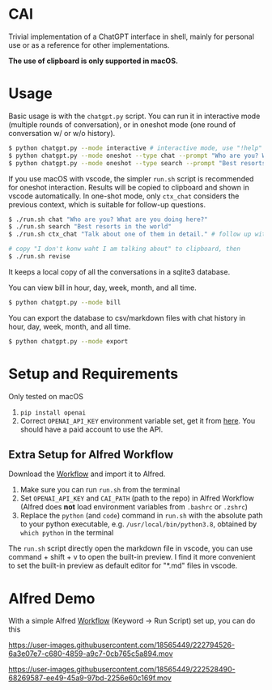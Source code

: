 # CAI

Trivial implementation of a ChatGPT interface in shell, mainly for personal use or as a reference for other implementations.

**The use of clipboard is only supported in macOS.**

# Usage

Basic usage is with the `chatgpt.py` script. You can run it in interactive mode (multiple rounds of conversation), or in oneshot mode (one round of conversation w/ or w/o history).
```bash
$ python chatgpt.py --mode interactive # interactive mode, use "!help" for help
$ python chatgpt.py --mode oneshot --type chat --prompt "Who are you? What are you doing here?"
$ python chatgpt.py --mode oneshot --type search --prompt "Best resorts in the world"
```

If you use macOS with vscode, the simpler `run.sh` script is recommended for oneshot interaction.
Results will be copied to clipboard and shown in vscode automatically.
In one-shot mode, only `ctx_chat` considers the previous context, which is suitable for follow-up questions.
```bash
$ ./run.sh chat "Who are you? What are you doing here?"
$ ./run.sh search "Best resorts in the world"
$ ./run.sh ctx_chat "Talk about one of them in detail." # follow up with the previous context

# copy "I don't konw waht I am talking about" to clipboard, then
$ ./run.sh revise
```

It keeps a local copy of all the conversations in a sqlite3 database.

You can view bill in hour, day, week, month, and all time.
    
```bash
$ python chatgpt.py --mode bill
```

You can export the database to csv/markdown files with chat history in hour, day, week, month, and all time.

```bash
$ python chatgpt.py --mode export
```

# Setup and Requirements

Only tested on macOS
1. `pip install openai`
2. Correct `OPENAI_API_KEY` environment variable set, get it from [here](https://platform.openai.com/account/api-keys). You should have a paid account to use the API.

## Extra Setup for Alfred Workflow

Download the [Workflow](https://github.com/sanxing-chen/cai/raw/main/cai.alfredworkflow) and import it to Alfred.

1. Make sure you can run `run.sh` from the terminal
2. Set `OPENAI_API_KEY` and `CAI_PATH` (path to the repo) in Alfred Workflow (Alfred does **not** load environment variables from `.bashrc` or `.zshrc`)
3. Replace the `python` (and `code`) command in `run.sh` with the absolute path to your python executable, e.g. `/usr/local/bin/python3.8`, obtained by `which python` in the terminal

The `run.sh` script directly open the markdown file in vscode, you can use command + shift + v to open the built-in preview.
I find it more convenient to set the built-in preview as default editor for "*.md" files in vscode.

# Alfred Demo
With a simple Alfred [Workflow](https://github.com/sanxing-chen/cai/raw/main/cai.alfredworkflow) (Keyword -> Run Script) set up, you can do this

https://user-images.githubusercontent.com/18565449/222794526-6a3e07e7-c680-4859-a9c7-0cb765c5a894.mov

https://user-images.githubusercontent.com/18565449/222528490-68269587-ee49-45a9-97bd-2256e60c169f.mov
